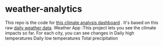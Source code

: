 # weather-analytics

This repo is the code for [this climate analysis dashboard]( https://share.streamlit.io/amishasachdeva2000/datascienceproject_3) . 
It's based on this raw [daily weather data](https://docs.opendata.aws/noaa-ghcn-pds/readme.html).
Weather App :This project lets you see the climate impacts so far. For each city, you can see changes in
Daily high temperatures
Daily low temperatures
Total precipitation
